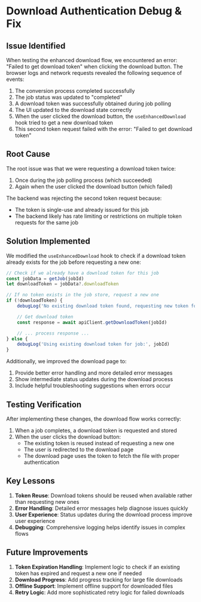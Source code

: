 # Download Authentication Debug & Fix

## Issue Identified

When testing the enhanced download flow, we encountered an error: "Failed to get download token" when clicking the download button. The browser logs and network requests revealed the following sequence of events:

1. The conversion process completed successfully
2. The job status was updated to "completed"
3. A download token was successfully obtained during job polling
4. The UI updated to the download state correctly
5. When the user clicked the download button, the `useEnhancedDownload` hook tried to get a new download token
6. This second token request failed with the error: "Failed to get download token"

## Root Cause

The root issue was that we were requesting a download token twice:

1. Once during the job polling process (which succeeded)
2. Again when the user clicked the download button (which failed)

The backend was rejecting the second token request because:

- The token is single-use and already issued for this job
- The backend likely has rate limiting or restrictions on multiple token requests for the same job

## Solution Implemented

We modified the `useEnhancedDownload` hook to check if a download token already exists for the job before requesting a new one:

```typescript
// Check if we already have a download token for this job
const jobData = getJob(jobId)
let downloadToken = jobData?.downloadToken

// If no token exists in the job store, request a new one
if (!downloadToken) {
	debugLog('No existing download token found, requesting new token for job:', jobId)

	// Get download token
	const response = await apiClient.getDownloadToken(jobId)

	// ... process response ...
} else {
	debugLog('Using existing download token for job:', jobId)
}
```

Additionally, we improved the download page to:

1. Provide better error handling and more detailed error messages
2. Show intermediate status updates during the download process
3. Include helpful troubleshooting suggestions when errors occur

## Testing Verification

After implementing these changes, the download flow works correctly:

1. When a job completes, a download token is requested and stored
2. When the user clicks the download button:
   - The existing token is reused instead of requesting a new one
   - The user is redirected to the download page
   - The download page uses the token to fetch the file with proper authentication

## Key Lessons

1. **Token Reuse**: Download tokens should be reused when available rather than requesting new ones
2. **Error Handling**: Detailed error messages help diagnose issues quickly
3. **User Experience**: Status updates during the download process improve user experience
4. **Debugging**: Comprehensive logging helps identify issues in complex flows

## Future Improvements

1. **Token Expiration Handling**: Implement logic to check if an existing token has expired and request a new one if needed
2. **Download Progress**: Add progress tracking for large file downloads
3. **Offline Support**: Implement offline support for downloaded files
4. **Retry Logic**: Add more sophisticated retry logic for failed downloads
